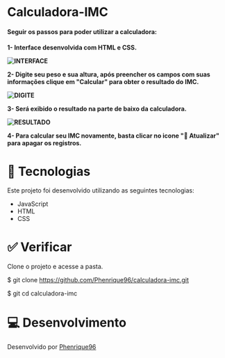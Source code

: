 <h1>Calculadora-IMC</h1>

<h4>Seguir os passos para poder utilizar a calculadora:<h4>

1- Interface desenvolvida com HTML e CSS.

![INTERFACE](https://github.com/Phenrique96/calculadora-imc/assets/99408681/26c413f2-4cd5-4413-9bd6-1286b8ffe0cb)


2- Digite seu peso e sua altura, após preencher os campos com suas informações clique em "Calcular" para obter o resultado do IMC.
  
![DIGITE](https://github.com/Phenrique96/calculadora-imc/assets/99408681/2b34bd04-45dd-4167-9e3d-5f47ae979e33)


3- Será exibido o resultado na parte de baixo da calculadora.
 
![RESULTADO](https://github.com/Phenrique96/calculadora-imc/assets/99408681/62d4faf8-9421-472c-a869-708faca04991)

4- Para calcular  seu IMC novamente, basta clicar no icone "🔄 Atualizar" para apagar os registros.
  
  
# 🧪 Tecnologias
 
  Este projeto foi desenvolvido utilizando as seguintes tecnologias:
  
  - JavaScript
  - HTML
  - CSS

  # ✅ Verificar
  
  Clone o projeto e acesse a pasta.
  
  $ git clone https://github.com/Phenrique96/calculadora-imc.git
  
  $ git cd calculadora-imc
  
  # 💻 Desenvolvimento
  
  Desenvolvido por [Phenrique96](https://github.com/Phenrique96)
